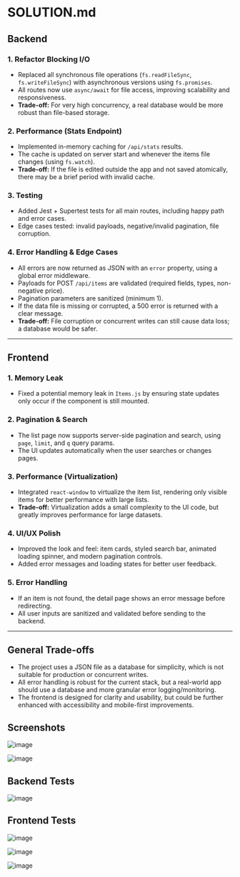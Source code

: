 # SOLUTION.md

## Backend

### 1. Refactor Blocking I/O

- Replaced all synchronous file operations (`fs.readFileSync`, `fs.writeFileSync`) with asynchronous versions using `fs.promises`.
- All routes now use `async/await` for file access, improving scalability and responsiveness.
- **Trade-off:** For very high concurrency, a real database would be more robust than file-based storage.

### 2. Performance (Stats Endpoint)

- Implemented in-memory caching for `/api/stats` results.
- The cache is updated on server start and whenever the items file changes (using `fs.watch`).
- **Trade-off:** If the file is edited outside the app and not saved atomically, there may be a brief period with invalid cache.

### 3. Testing

- Added Jest + Supertest tests for all main routes, including happy path and error cases.
- Edge cases tested: invalid payloads, negative/invalid pagination, file corruption.

### 4. Error Handling & Edge Cases

- All errors are now returned as JSON with an `error` property, using a global error middleware.
- Payloads for POST `/api/items` are validated (required fields, types, non-negative price).
- Pagination parameters are sanitized (minimum 1).
- If the data file is missing or corrupted, a 500 error is returned with a clear message.
- **Trade-off:** File corruption or concurrent writes can still cause data loss; a database would be safer.

---

## Frontend

### 1. Memory Leak

- Fixed a potential memory leak in `Items.js` by ensuring state updates only occur if the component is still mounted.

### 2. Pagination & Search

- The list page now supports server-side pagination and search, using `page`, `limit`, and `q` query params.
- The UI updates automatically when the user searches or changes pages.

### 3. Performance (Virtualization)

- Integrated `react-window` to virtualize the item list, rendering only visible items for better performance with large lists.
- **Trade-off:** Virtualization adds a small complexity to the UI code, but greatly improves performance for large datasets.

### 4. UI/UX Polish

- Improved the look and feel: item cards, styled search bar, animated loading spinner, and modern pagination controls.
- Added error messages and loading states for better user feedback.

### 5. Error Handling

- If an item is not found, the detail page shows an error message before redirecting.
- All user inputs are sanitized and validated before sending to the backend.

---

## General Trade-offs

- The project uses a JSON file as a database for simplicity, which is not suitable for production or concurrent writes.
- All error handling is robust for the current stack, but a real-world app should use a database and more granular error logging/monitoring.
- The frontend is designed for clarity and usability, but could be further enhanced with accessibility and mobile-first improvements.

## Screenshots

![image](https://github.com/user-attachments/assets/17666d9e-60e1-4bac-9b05-4edbe1751c68)

![image](https://github.com/user-attachments/assets/b416cb67-6892-4ff9-8ffe-e2e4d6e3bb8e)

## Backend Tests

![image](https://github.com/user-attachments/assets/3360bae3-e088-4501-9204-e97fe5a7bd59)

## Frontend Tests

![image](https://github.com/user-attachments/assets/47a389bc-9336-4a33-bc39-674600594d76)

![image](https://github.com/user-attachments/assets/519155f3-21db-48a8-9372-7a2e703f0884)

![image](https://github.com/user-attachments/assets/a23e5878-378f-4569-8651-ff7089cd91f0)





